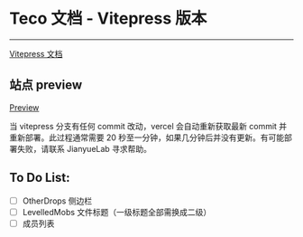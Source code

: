 # Teco 文档 - Vitepress 版本

---

[Vitepress 文档](https://vitepress.dev/zh/)

## 站点 preview

[Preview](https://tecodoc-vitepress-preview.vercel.app)

当 vitepress 分支有任何 commit 改动，vercel 会自动重新获取最新 commit 并重新部署。此过程通常需要 20 秒至一分钟，如果几分钟后并没有更新。有可能部署失败，请联系 JianyueLab 寻求帮助。

## To Do List:

- [ ] OtherDrops 侧边栏
- [ ] LevelledMobs 文件标题（一级标题全部需换成二级）
- [ ] 成员列表
